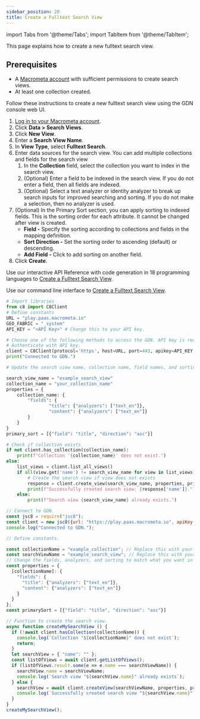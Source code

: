 ```yaml
---
sidebar_position: 20
title: Create a Fulltext Search View
---
```


import Tabs from '@theme/Tabs';
import TabItem from '@theme/TabItem';

This page explains how to create a new fulltext search view.

## Prerequisites

- A [Macrometa account](https://auth-play.macrometa.io/) with sufficient permissions to create search views.
- At least one collection created.

<Tabs groupId="operating-systems">
<TabItem value="console" label="Web Console">

Follow these instructions to create a new fulltext search view using the GDN console web UI.

1. [Log in to your Macrometa account](https://auth-play.macrometa.io/).
2. Click **Data > Search Views**.
3. Click **New View**.
4. Enter a **Search View Name**.
5. In **View Type**, select **Fulltext Search**.
6. Enter data sources for the search view. You can add multiple collections and fields for the search view
   1. In the **Collection** field, select the collection you want to index in the search view.
   2. (Optional) Enter a field to be indexed in the search view. If you do not enter a field, then all fields are indexed.
   3. (Optional) Select a text analyzer or identity analyzer to break up search inputs for improved searching and sorting. If you do not make a selection, then no analyzer is used.
7. (Optional) In the Primary Sort section, you can apply sorting to indexed fields. This is the sorting order for each attribute. It cannot be changed after view is created.
   - **Field -** Specify the sorting according to collections and fields in the mapping definition.
   - **Sort Direction -** Set the sorting order to ascending (default) or descending.
   - **Add Field -** Click to add sorting on another field.
8. Click **Create**.

</TabItem>
<TabItem value="api" label="REST API">

Use our interactive API Reference with code generation in 18 programming languages to [Create a Fulltext Search View](https://www.macrometa.com/docs/api#/operations/createView).

</TabItem>
<TabItem value="cli" label="CLI">

Use our command line interface to [Create a Fulltext Search View](../../../CLI/search-views-cli#gdnsl-view-create).

</TabItem>
<TabItem value="py" label="Python SDK">

```py
# Import libraries
from c8 import C8Client
# Define constants
URL = "play.paas.macrometa.io"
GEO_FABRIC = "_system"
API_KEY = "<API Key>" # Change this to your API key.

# Choose one of the following methods to access the GDN. API key is recommended.
# Authenticate with API key.
client = C8Client(protocol='https', host=URL, port=443, apikey=API_KEY, geofabric=GEO_FABRIC)
print("Connected to GDN.")

# Update the search view name, collection name, field names, and sorting with the values you want in your search view.

search_view_name = "example_search_view"
collection_name = "your_collection_name"
properties = {
    collection_name: {
        "fields": {
                "title": {"analyzers": ["text_en"]},
                "content": {"analyzers": ["text_en"]}
        }
    }
}
primary_sort = [{"field": "title", "direction": "asc"}]

# Check if collection exists
if not client.has_collection(collection_name):
    print(f"Collection '{collection_name}' does not exist.")
else:
    list_views = client.list_all_views()
    if all(view.get('name') != search_view_name for view in list_views):
        # Create the search view if view does not exists
        response = client.create_view(search_view_name, properties, primary_sort)
        print(f"Successfully created search view: {response['name']}.")
    else:
        print(f"Search view {search_view_name} already exists.")
```

</TabItem>
<TabItem value="js" label="JavaScript SDK">

```js
// Connect to GDN.
const jsc8 = require("jsc8");
const client = new jsc8({url: "https://play.paas.macrometa.io", apiKey: "<API Key>", fabricName: "_system"});
console.log("Connected to GDN.");

// Define constants.

const collectionName = "example_collection"; // Replace this with your collection name.
const searchViewName = "example_search_view"; // Replace this with your search view name.
// Change the fields, analyzers, and sorting to match what you want in your search view.
const properties = { 
  [collectionName]: {
    "fields": {
      "title": {"analyzers": ["text_en"]},
      "content": {"analyzers": ["text_en"]}
    }
  }
};
const primarySort = [{"field": "title", "direction": "asc"}]

// Function to create the search view.
async function createMySearchView () {
  if (!await client.hasCollection(collectionName)) {
    console.log(`Collection "${collectionName}" does not exist`);
    return;
  }
  let searchView = { "name": "" };
  const listOfViews = await client.getListOfViews();
  if (listOfViews.result.some(e => e.name === searchViewName)) {
    searchView.name = searchViewName;
    console.log(`Search view "${searchView.name}" already exists`);
  } else {
    searchView = await client.createView(searchViewName, properties, primarySort);
    console.log(`Successfully created search view "${searchView.name}"`);
  }
}
createMySearchView();
```

</TabItem>
</Tabs>
